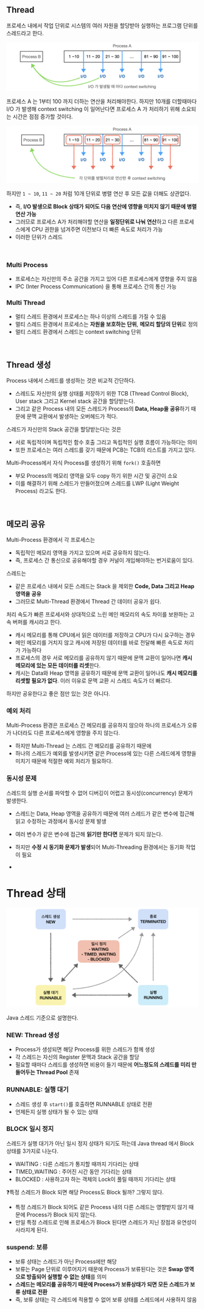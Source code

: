 ## Thread

프로세스 내에서 작업 단위로 시스템의 여러 자원을 할당받아 실행하는 프로그램 단위를 스레드라고 한다.

![](/operating-system/_img/thread1.png)

프로세스 A 는 1부터 100 까지 더하는 연산을 처리해야한다. 하지만 10개를 더할때마다 I/O 가 발생해 context switching 이 일어난다면 프로세스 A 가 처리하기 위해 소요되는 시간은 점점 증가할 것이다.

![](/operating-system/_img/thread2.png)

하지만 ```1 ~ 10```, ```11 ~ 20``` 처럼 10개 단위로 병렬 연산 후 모든 값을 더해도 상관없다.
- 즉, **I/O 발생으로 Block 상태가 되어도 다음 연산에 영향을 미치지 않기 때문에 병렬 연산 가능**
- 그러므로 프로세스 A가 처리해야할 연산을 **일정단위로 나눠 연산**하고 다른 프로세스에게 CPU 권한을 넘겨주면 이전보다 더 빠른 속도로 처리가 가능
- 이러한 단위가 스레드
<br>

### Multi Process

- 프로세스는 자신만의 주소 공간을 가지고 있어 다른 프로세스에게 영향을 주지 않음
- IPC (Inter Process Communication) 을 통해 프로세스 간의 통신 가능

### Multi Thread

- 멀티 스레드 환경에서 프로세스는 하나 이상의 스레드를 가질 수 있음
- 멀티 스레드 환경에서 프로세스는 **자원을 보호하는 단위**, **메모리 할당의 단위**로 정의
- 멀티 스레드 환경에서 스레드는 context switching 단위

<br>

## Thread 생성

Process 내에서 스레드를 생성하는 것은 비교적 간단하다.
- 스레드도 자신만의 실행 상태를 저장하기 위한 TCB (Thread Control Block), User stack 그리고 Kernel stack 공간을 할당받는다.
- 그리고 같은 Process 내의 모든 스레드가 Process의 **Data, Heap을 공유**하기 때문에 문맥 교환에서 발생하는 오버헤드가 적다.

스레드가 자신만의 Stack 공간을 할당받는다는 것은
- 서로 독립적이며 독립적인 함수 호출 그리고 독립적인 실행 흐름이 가능하다는 의미
- 또한 프로세스는 여러 스레드를 갖기 때문에 PCB는 TCB의 리스트를 가지고 있다.

Multi-Process에서 자식 Process를 생성하기 위해 ```fork()``` 호출하면
- 부모 Process의 메모리 영역을 모두 copy 하기 위한 시간 및 공간이 소요
- 이를 해결하기 위해 스레드가 만들어졌으며 스레드를 LWP (Light Weight Process) 라고도 한다.

<br>

## 메모리 공유

Multi-Process 환경에서 각 프로세스는
- 독립적인 메모리 영역을 가지고 있으며 서로 공유하지 않는다.
- 즉, 프로세스 간 통신으로 공유해야할 경우 커널이 개입해야하는 번거로움이 있다.

스레드는
- 같은 프로세스 내에서 모든 스레드는 Stack 을 제외한 **Code, Data 그리고 Heap 영역을 공유**
- 그러므로 Multi-Thread 환경에서 Thread 간 데이터 공유가 쉽다.

처리 속도가 빠른 프로세서와 상대적으로 느린 메인 메모리의 속도 차이를 보완하는 고속 버퍼를 캐시라고 한다.
- 캐시 메모리를 통해 CPU에서 읽은 데이터를 저장하고 CPU가 다시 요구하는 경우
- 메인 메모리를 거치지 않고 캐시에 저장된 데이터를 바로 전달해 빠른 속도로 처리가 가능하다
- 프로세스의 경우 서로 메모리를 공유하지 않기 때문에 문맥 교환이 일어나면 **캐시 메모리에 있는 모든 데이터를 리셋**한다.
- 캐시는 Data와 Heap 영역을 공유하기 때문에 문맥 교환이 일어나도 **캐시 메모리를 리셋할 필요가 없다**. 이러 이유로 문맥 교환 시 스레드 속도가 더 빠르다.

하지만 공유한다고 좋은 점만 있는 것은 아니다.

### 예외 처리

Multi-Process 환경은 프로세스 간 메모리를 공유하지 않으아 하나의 프로세스가 오류가 나더라도 다른 프로세스에게 영향을 주지 않는다.
- 하지만 Multi-Thread 는 스레드 간 메모리를 공유하기 때문에
- 하나의 스레드가 예외를 발생시키면 같은 Process에 있는 다른 스레드에게 영향을 미치기 때문에 적절한 예외 처리가 필요하다.

### 동시성 문제

스레드의 실행 순서를 파악할 수 없어 디버깅이 어렵고 동시성(concurrency) 문제가 발생한다.
- 스레드는 Data, Heap 영역을 공유하기 때문에 여러 스레드가 같은 변수에 접근해 읽고 수정하는 과정에서 동시성 문제 발생
- 여러 변수가 같은 변수에 접근해 **읽기만 한다면** 문제가 되지 않는다.
- 하지만 **수정 시 동기화 문제가 발생**되어 Multi-Threading 환경에서는 동기화 작업이 필요

- <br>

# Thread 상태

![](/operating-system/_img/thread_state.png)

Java 스레드 기준으로 설명한다.

### NEW: Thread 생성

- Process가 생성되면 해당 Process를 위한 스레드가 함께 생성
- 각 스레드는 자신의 Register 문맥과 Stack 공간을 할당
- 필요할 때마다 스레드를 생성하면 비용이 들기 때문에 **어느정도의 스레드를 미리 만들어두는 Thread Pool** 존재

### RUNNABLE: 실행 대기

- 스레드 생성 후 ```start()```를 호출하면 RUNNABLE 상태로 전환
- 언제든지 실행 상태가 될 수 있는 상태

### BLOCK 일시 정지

스레드가 실행 대기가 아닌 일시 정지 상태가 되기도 하는데 Java thread 에서 Block 상태를 3가지로 나눈다.

- WAITING : 다른 스레드가 통지할 때까지 기다리는 상태
- TIMED_WAITING : 주어진 시간 동안 기다리는 상태
- BLOCKED : 사용하고자 하는 객체의 Lock이 풀릴 때까지 기다리는 상태

❓특정 스레드가 Block 되면 해당 Process도 Block 될까? 그렇지 않다.
- 특정 스레드가 Block 되어도 같은 Process 내의 다른 스레드는 영향받지 않기 때문에 Process가 Block 되지 않는다.
- 만일 특정 스레드로 인해 프로세스가 Block 된다면 스레드가 지닌 장점과 유연성이 사라지게 된다.

### suspend: 보류

- 보류 상태는 스레드가 아닌 Process에만 해당
- 보류는 Page 단위로 이루어지기 때문에 Process가 보류된다는 것은 **Swap 영역으로 방출되어 실행할 수 없는 상태**를 의미
- **스레드는 메모리를 공유하기 때문에 Process가 보류상태가 되면 모든 스레드가 보류 상태로 전환** 
- 즉, 보류 상태는 각 스레드에 적용할 수 없어 보류 상태를 스레드에서 사용하지 않음
